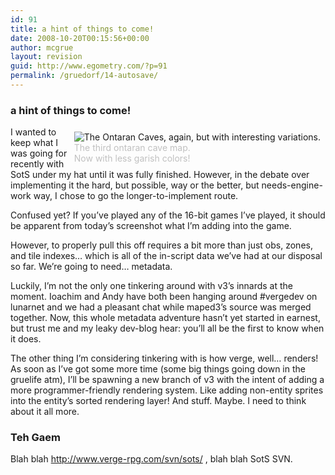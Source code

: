 ```yaml
---
id: 91
title: a hint of things to come!
date: 2008-10-20T00:15:56+00:00
author: mcgrue
layout: revision
guid: http://www.egometry.com/?p=91
permalink: /gruedorf/14-autosave/
---
```

### a hint of things to come!

<div style="float: right; padding: 4px; margin: 4px;">
  <img src=/files/gruedorf_challenge/007/2007-11-25_0-things_to_come.png alt="The Ontaran Caves, again, but with interesting variations."><br /> <span style="color: silver; font-size: -1;">The third ontaran cave map.<br />Now with less garish colors!</div> 
  
  <p>
    I wanted to keep what I was going for recently with SotS under my hat until it was fully finished. However, in the debate over implementing it the hard, but possible, way or the better, but needs-engine-work way, I chose to go the longer-to-implement route.
  </p>
  
  <p>
    Confused yet? If you&#8217;ve played any of the 16-bit games I&#8217;ve played, it should be apparent from today&#8217;s screenshot what I&#8217;m adding into the game.
  </p>
  
  <p>
    However, to properly pull this off requires a bit more than just obs, zones, and tile indexes&#8230; which is all of the in-script data we&#8217;ve had at our disposal so far. We&#8217;re going to need&#8230; metadata.
  </p>
  
  <p>
    Luckily, I&#8217;m not the only one tinkering around with v3&#8217;s innards at the moment. Ioachim and Andy have both been hanging around #vergedev on lunarnet and we had a pleasant chat while maped3&#8217;s source was merged together. Now, this whole metadata adventure hasn&#8217;t yet started in earnest, but trust me and my leaky dev-blog hear: you&#8217;ll all be the first to know when it does.
  </p>
  
  <p>
    The other thing I&#8217;m considering tinkering with is how verge, well&#8230; renders! As soon as I&#8217;ve got some more time (some big things going down in the gruelife atm), I&#8217;ll be spawning a new branch of v3 with the intent of adding a more programmer-friendly rendering system. Like adding non-entity sprites into the entity&#8217;s sorted rendering layer! And stuff. Maybe. I need to think about it all more.
  </p>
  
  <h3>
    Teh Gaem
  </h3>
  
  <p>
    Blah blah <a href=http://www.verge-rpg.com/svn/sots/>http://www.verge-rpg.com/svn/sots/</a> , blah blah SotS SVN.
  </p>